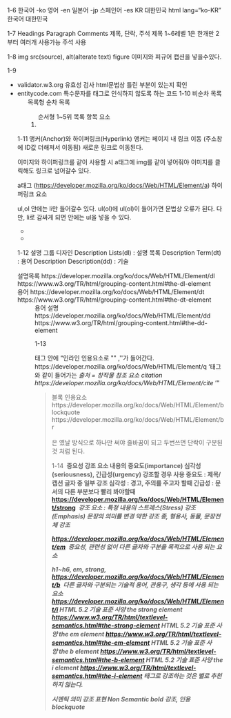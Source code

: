1-6
한국어 -ko 영어 -en 일본어 -jp 스페인어 -es
KR 대한민국
html lang=“ko-KR” 한국어 대한민국

1-7
Headings Paragraph Comments
제목, 단락, 주석
제목 1~6레벨
1은 한개만 2부터 여러개 사용가능
주석 <!-- --> 사용

1-8
img src(source), alt(alterate text)
figure 이미지와 피규어 캡션을 넣을수있다.

<figcaption>

1-9
* validator.w3.org 유효성 검사 html문법상 틀린 부분이 있는지 확인
* entitycode.com 특수문자를 태그로 인식하지 않도록 하는 코드
1-10
비순차 목록 <ul> 목록형
순차 목록 <ol> 순서형 1~5위
목록 항목 요소 <li> 

1-11
앵커(Anchor)와 하이퍼링크(Hyperlink)
앵커는 페이지 내 링크 이동 (주소창에 ID값 더해져서 이동됨)
새로운 링크로 이동된다.

이미지와 하이퍼링크를 같이 사용할 시 a태그에 img를 같이 넣어줘야 이미지를 클릭해도 링크로 넘어갈수 있다.

a태그 (https://developer.mozilla.org/ko/docs/Web/HTML/Element/a)
하이퍼링크 요소

ul,ol 안에는 li만 들어갈수 있다. ul(ol)에 ul(ol)이 들어가면 문법상 오류가 된다.
다만, li로 감싸게 되면 안에는 ul을 넣을 수 있다.
<ul>
    <li></li>
    <li>
        <ul></ul>
    </li>
</ul>

1-12
설명 그룹 디자인
Description Lists(dl) : 설명 목록
Description Term(dt) : 용어
Description Description(dd) : 기술

<dl> 설명목록 https://developer.mozilla.org/ko/docs/Web/HTML/Element/dl
https://www.w3.org/TR/html/grouping-content.html#the-dl-element

<dt> 용어
https://developer.mozilla.org/ko/docs/Web/HTML/Element/dt
https://www.w3.org/TR/html/grouping-content.html#the-dt-element

<dd> 용어 설명
https://developer.mozilla.org/ko/docs/Web/HTML/Element/dd
https://www.w3.org/TR/html/grouping-content.html#the-dd-element

1-13
<p> 태그 안에 
<q>인라인 인용요소로 "" ,''가 들어간다.
https://developer.mozilla.org/ko/docs/Web/HTML/Element/q
<q>태그와 같이 들어가는 
<cite>출처 = 창작물 참조 요소 citation
https://developer.mozilla.org/ko/docs/Web/HTML/Element/cite
<blockquote> 블록 인용요소
https://developer.mozilla.org/ko/docs/Web/HTML/Element/blockquote
<br> 
https://developer.mozilla.org/ko/docs/Web/HTML/Element/br
<br><br>은 옜날 방식으로 하나만 써야 줄바꿈이 되고 두번쓰면 단락이 구분된 것 처럼 된다.


1-14
<strong> 중요성 강조 요소
내용의 중요도(importance) 심각성(seriousness), 긴급성(urgency) 강조할 경우 사용
중요도 : 제목/캡션 글자 중 일부 강조
심각성 : 경고, 주의를 주고자 할때
긴급성 : 문서의 다른 부분보다 빨리 봐야할때
https://developer.mozilla.org/ko/docs/Web/HTML/Element/strong
<em> 강조 요소 : 특정 내용의 스트레스(Stress) 강조(Emphasis) 문장의 의미를 변경
약한 강조 종, 형용사, 동물, 문장전체 강조

https://developer.mozilla.org/ko/docs/Web/HTML/Element/em
<b> 중요성, 관련성 없이 다른 글자와 구분을 목적으로 사용 되는 요소

h1~h6, em, strong, 
https://developer.mozilla.org/ko/docs/Web/HTML/Element/b
<i> 다른 글자와 구분되는 기술적 용어, 관용구, 생각 등에 사용 되는 요소
https://developer.mozilla.org/ko/docs/Web/HTML/Element/i
HTML 5.2 기술 표준 사양 the strong element	https://www.w3.org/TR/html/textlevel-semantics.html#the-strong-element
HTML 5.2 기술 표준 사양 the em element
https://www.w3.org/TR/html/textlevel-semantics.html#the-em-element
HTML 5.2 기술 표준 사양 the b element
https://www.w3.org/TR/html/textlevel-semantics.html#the-b-element
HTML 5.2 기술 표준 사양 the i element	https://www.w3.org/TR/html/textlevel-semantics.html#the-i-element
<b><i>태그로 강조하는 것은 별로 추천하지 않는다.

시멘틱 의미 강조
표현 Non Semantic
bold 강조, 인용 blockquote


